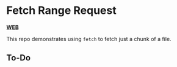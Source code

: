 # Fetch Range Request

[**WEB**](https://tomashubelbauer.github.io/fetch-range-request)

This repo demonstrates using `fetch` to fetch just a chunk of a file.

## To-Do
